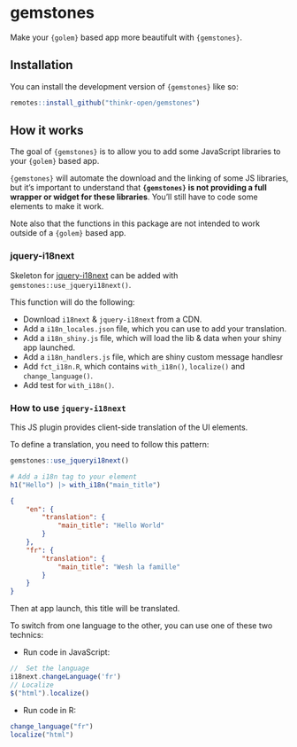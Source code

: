 
<!-- README.md is generated from README.Rmd. Please edit that file -->

# gemstones

<!-- badges: start -->

<!-- badges: end -->

Make your `{golem}` based app more beautifult with `{gemstones}`.

## Installation

You can install the development version of `{gemstones}` like so:

``` r
remotes::install_github("thinkr-open/gemstones")
```

## How it works

The goal of `{gemstones}` is to allow you to add some JavaScript
libraries to your `{golem}` based app.

`{gemstones}` will automate the download and the linking of some JS
libraries, but it’s important to understand that **`{gemstones}` is not
providing a full wrapper or widget for these libraries**. You’ll still
have to code some elements to make it work.

Note also that the functions in this package are not intended to work
outside of a `{golem}` based app.

### jquery-i18next

Skeleton for [jquery-i18next](https://github.com/i18next/jquery-i18next)
can be added with `gemstones::use_jqueryi18next()`.

This function will do the following:

  - Download `i18next` & `jquery-i18next` from a CDN.
  - Add a `i18n_locales.json` file, which you can use to add your
    translation.
  - Add a `i18n_shiny.js` file, which will load the lib & data when your
    shiny app launched.
  - Add a `i18n_handlers.js` file, which are shiny custom message
    handlesr
  - Add `fct_i18n.R`, which contains `with_i18n()`, `localize()` and
    `change_language()`.
  - Add test for `with_i18n()`.

### How to use `jquery-i18next`

This JS plugin provides client-side translation of the UI elements.

To define a translation, you need to follow this pattern:

``` r
gemstones::use_jqueryi18next()
```

``` r
# Add a i18n tag to your element
h1("Hello") |> with_i18n("main_title")
```

``` json
{
    "en": {
        "translation": {
            "main_title": "Hello World"
        }
    },
    "fr": {
        "translation": {
            "main_title": "Wesh la famille"
        }
    }
}
```

Then at app launch, this title will be translated.

To switch from one language to the other, you can use one of these two
technics:

  - Run code in JavaScript:

<!-- end list -->

``` javascript
//  Set the language
i18next.changeLanguage('fr')
// Localize
$("html").localize()
```

  - Run code in R:

<!-- end list -->

``` r
change_language("fr")
localize("html")
```
